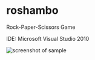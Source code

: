 # roshambo
Rock-Paper-Scissors Game

IDE: Microsoft Visual Studio 2010

![screenshot of sample](http://raw.github.com/MashaLypa/roshambo/master/Roshambo/Roshambo/Roshambo.jpg)
